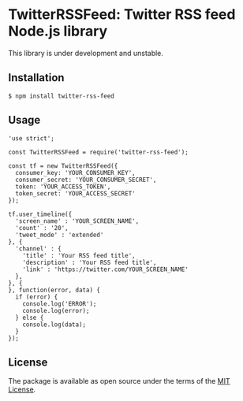 # TwitterRSSFeed: Twitter RSS feed Node.js library

This library is under development and unstable.

## Installation

```
$ npm install twitter-rss-feed
```

## Usage

```nodejs
'use strict';

const TwitterRSSFeed = require('twitter-rss-feed');

const tf = new TwitterRSSFeed({
  consumer_key: 'YOUR_CONSUMER_KEY',
  consumer_secret: 'YOUR_CONSUMER_SECRET',
  token: 'YOUR_ACCESS_TOKEN',
  token_secret: 'YOUR_ACCESS_SECRET'
});

tf.user_timeline({
  'screen_name' : 'YOUR_SCREEN_NAME',
  'count' : '20',
  'tweet_mode' : 'extended'
}, {
  'channel' : {
    'title' : 'Your RSS feed title',
    'description' : 'Your RSS feed title',
    'link' : 'https://twitter.com/YOUR_SCREEN_NAME'
  },
}, {
}, function(error, data) {
  if (error) {
    console.log('ERROR');
    console.log(error);
  } else {
    console.log(data);
  }
});
```

## License

The package is available as open source under the terms of the [MIT License](https://opensource.org/licenses/MIT).

